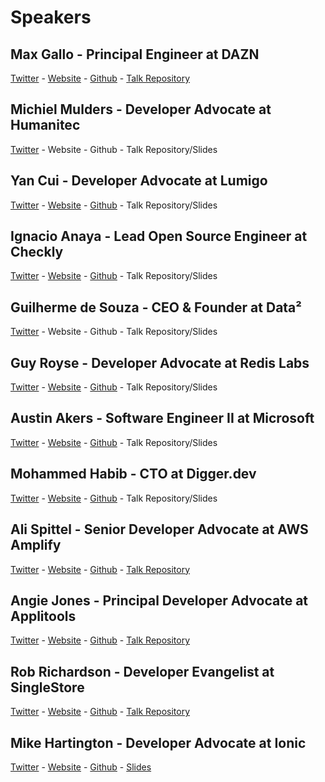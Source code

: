 # Speakers

## Max Gallo - Principal Engineer at DAZN
[Twitter](https://twitter.com/_maxgallo) - [Website](https://maxgallo.io/) - [Github](https://github.com/maxgallo) - [Talk Repository](https://github.com/maxgallo/talk-micro-frontends-migration)


## Michiel Mulders - Developer Advocate at Humanitec
[Twitter](https://twitter.com/michiel_mulders) - Website - Github - Talk Repository/Slides


## Yan Cui - Developer Advocate at Lumigo
[Twitter](https://twitter.com/theburningmonk) - [Website](https://theburningmonk.com/) - [Github](https://github.com/theburningmonk) - Talk Repository/Slides


## Ignacio Anaya - Lead Open Source Engineer at Checkly
[Twitter](https://twitter.com/ianaya89) - [Website](https://ianaya89.dev/) - [Github](https://github.com/ianaya89) - Talk Repository/Slides


## Guilherme de Souza - CEO & Founder at Data²
[Twitter](https://twitter.com/_Gui_Souza) - Website - Github - Talk Repository/Slides


## Guy Royse - Developer Advocate at Redis Labs
[Twitter](https://twitter.com/guyroyse) - [Website](http://guyroyse.com/) - [Github](https://github.com/guyroyse) - Talk Repository/Slides


## Austin Akers - Software Engineer II at Microsoft
[Twitter](https://twitter.com/tweetmonster999) - [Website](https://austinakers.com/) - [Github](https://github.com/BboyAkers) - Talk Repository/Slides


## Mohammed Habib - CTO at Digger.dev
[Twitter](https://twitter.com/_motatoes_) - [Website](https://digger.dev/) - [Github](https://github.com/motatoes) - Talk Repository/Slides


## Ali Spittel - Senior Developer Advocate at AWS Amplify
[Twitter](https://twitter.com/ASpittel) - [Website](https://alispit.tel/) - [Github](https://github.com/aspittel) - [Talk Repository](https://github.com/aspittel/video-course-platform)


## Angie Jones - Principal Developer Advocate at Applitools
[Twitter](https://twitter.com/techgirl1908) - [Website](https://angiejones.tech/) - [Github](https://github.com/angiejones/) - [Talk Repository](https://github.com/angiejones/automation-bookstore)


## Rob Richardson - Developer Evangelist at SingleStore
[Twitter](https://twitter.com/rob_rich) - [Website](https://robrich.org/) - [Github](https://github.com/robrich/) - [Talk Repository](https://github.com/robrich/create-robust-deployments-for-spa-and-api)


## Mike Hartington - Developer Advocate at Ionic
[Twitter](https://twitter.com/mhartington) - [Website](https://mhartington.io/) - [Github](https://github.com/mhartington) - [Slides](https://mhartington.io/rethinking-cross-platform/)

